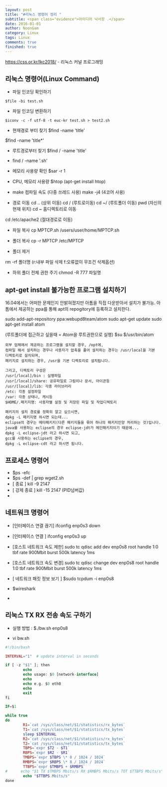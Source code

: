 ```yaml
---
layout: post
title: "#리눅스 명령어 정리 "
subtitle: <span class="evidence">아이디어 낙서장 .</span>
date: 2016-01-01
author: NoonGam
category: Linux
tags: Linux
comments: true
finished: true
---
```



https://css.or.kr/lkc2018/ - 리눅스 커널 프로그래밍

## 리눅스 명령어(Linux Command)

- 파일 인코딩 확인하기
```
$file -bi test.sh
```

- 파일 인코딩 변환하기
```
$iconv -c -f utf-8 -t euc-kr test.sh > test2.sh
```

- 현재경로 부터 찾기
$find -name 'title'

$find -name 'title*'

- 루트경로부터 찾기
$find / -name 'title'

- find / -name '.sh'


- 메모리 사용량 확인
$sar -r 1

- CPU, 메모리 사용량
$htop
(apt-get install htop)

- make 컴파일 속도 (다중 쓰레드 사용)
make -j4 (4코어 사용)

- 경로 이동
cd .. (상위 이동)
cd /  (루트로이동)
cd ~/  (루트폴더 이동)
pwd (자신의 현재 위치)
cd ~ 홈디렉토리로 이동

cd /etc/apache2  (절대경로로 이동)


- 파일 복사
cp MPTCP.sh /users/user/home/MPTCP.sh

- 폴더 복사
cp -r MPTCP /etc/MPTCP

- 폴더 제거

rm -rf 폴더명   (r:내부 파일 삭제  f:오류없이 무조건 삭제옵션)


- 하위 폴더 전체 권한 주기
chmod -R 777 파일명


## apt-get install 불가능한 프로그램 설치하기

16.04에서는 어떠한 문제인지 안밝혀졌지만 아톰을 직접 다운받아서 설치가 불가능.
아톰에서 제공하는 ppa를 통해 apt의 repogitory에 등록하고 설치한다.

sudo add-apt-repository ppa:webupd8team/atom
sudo apt-get update
sudo apt-get install atom

(루트폴더에 접근하고 싶을때 = Atom을 루트권한으로 실행)
$su
$/usr/bin/atom

```
외부 업체에서 제공하는 프로그램을 설치할 경우, /opt에,
컴파일 해서 설치하는 경우나 사용자가 압축을 풀어 설치하는 경우는 /usr/local을 기본
디렉토리로 설치되며,
패키지로 설치하는 경우, /usr을 기본 디렉토리로 설치됩니다.

그리고, 디렉토리 구성은
/usr[/local]/bin : 실행파일
/usr[/local]/share: 공유파일로 그림이나 문서, 아이콘등
/usr/[local]/lib: 각종 라이브러리
/etc: 각종 설정파일
/var: 각종 상태나, 캐시등
$HOME/.패키지명: 사용자별 설정 및 저장된 파일 및 작업디렉토리

패키지의 설치 경로를 정확히 알고 싶으시면,
dpkg -L 패키지명 하시면 되는데...
eclipse의 경우는 메타패키지(다른 패키지들을 묶어 하나의 패키지인양 처리하는 것)입니다.
java를 사용하는 eclipse의 경우 eclipse-jdt가 메인패키지이기 때문에...
dpkg -L eclipse-jdt 라고 하시면 되고,
gcc를 사용하는 eclipse의 경우,
dpkg -L eclipse-cdt 라고 하시면 됩니다.

```

## 프로세스 명령어

- $ps -efc
- $ps -def | grep wget2.sh
- [ 종료 ]     kill -9 2147
- [ 강제 종료 ] kill -15 2147   (PID넘버값)
-

## 네트워크 명령어

- [인터페이스 연결 끊기] ifconfig enp0s3 down
- [인터페이스 연결 ]     ifconfig enp0s3 up



- [호스트 네트워크 속도 제한] sudo tc qdisc add dev enp0s8 root handle 1:0 tbf rate 900Mbit burst 500k latency 1ms
- [호스트 네트워크 속도 변경] sudo tc qdisc change dev enp0s8 root handle 1:0 tbf rate 900Mbit burst 500k latency 1ms


- [ 네트워크 패킷 정보 보기 ] $sudo tcpdum -i enp0s8
- $wireshark
-

## 리눅스 TX RX 전송 속도 구하기

- 실행 방법 : $./bw.sh enp0s8

- vi bw.sh
```php
#!/bin/bash

INTERVAL="1"  # update interval in seconds

if [ -z "$1" ]; then
        echo
        echo usage: $0 [network-interface]
        echo
        echo e.g. $0 eth0
        echo
        exit
fi

IF=$1

while true
do
        R1=`cat /sys/class/net/$1/statistics/rx_bytes`
        T1=`cat /sys/class/net/$1/statistics/tx_bytes`
        sleep $INTERVAL
        R2=`cat /sys/class/net/$1/statistics/rx_bytes`
        T2=`cat /sys/class/net/$1/statistics/tx_bytes`
        TBPS=`expr $T2 - $T1`
        RBPS=`expr $R2 - $R1`
        TMBPS=`expr $TBPS \* 8 / 1024 / 1024`
        RMBPS=`expr $RBPS \* 8 / 1024 / 1024`
        TTBPS=`expr $TMBPS + $RMBPS`
#      echo "$1 TX $TMBPS Mbits/s RX $RMBPS Mbits/s TOT $TTBPS Mbits/s"
        echo "$TTBPS Mbits/s"
done
```
